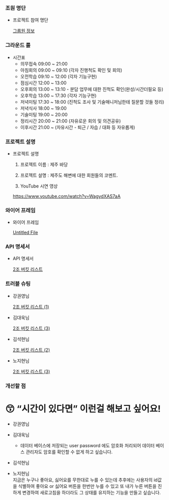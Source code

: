 ### 조원 명단

- 프로젝트 참여 명단
    
    [그룹원 정보](https://www.notion.so/9a09dda3b0674e309115a8f97c0752b6?pvs=21)


### 그라운드 룰

- 시간표
    - 의무접속 09:00 ~ 21:00
    - 아침회의 09:00 ~ 09:10 (각자 진행척도 확인 및 회의)
    - 오전학습 09:10 ~ 12:00 (각자 기능구현)
    - 점심시간 12:00 ~ 13:00
    - 오후회의 13:00 ~ 13:10 - 분담 업무에 대한 진척도 확인(완성/시간더필요 등)
    - 오후학습 13:00 ~ 17:30 (각자 기능구현)
    - 저녁미팅 17:30 ~ 18:00 (진척도 조사 및 기술매니저님한테 질문할 것들 정리)
    - 저녁식사 18:00 ~ 19:00
    - 기술미팅 19:00 ~ 20:00
    - 정리시간 20:00 ~ 21:00 (자유로운 회의 및 의견공유)
    - 이후시간 21:00 ~           (자유시간 - 퇴근 / 자습 / 대화 등 자유롭게)
    

### 프로젝트 설명

- 프로젝트 설명
    1. 프로젝트 이름
    :  제주 바당
    
    2. 프로젝트 설명
    :  제주도 해변에 대한 회원들의 코멘트.
    
    3. YouTube 시연 영상
    
    https://www.youtube.com/watch?v=WagydXAS7aA
    

### 와이어 프레임

- 와이어 프레임
    
    [Untitled File](https://app.eraser.io/workspace/xW4rMd4Yv5mBr9rds5nj?origin=share)
    

### API 명세서

- API 명세서
    
    [2조 버킷 리스트](https://www.notion.so/89efbf5310e74ecaa2a1ff4247053d3c?pvs=21)
    

### 트러블 슈팅

- 강권영님
    
    [2조 버킷 리스트 (1)](https://www.notion.so/a599ec9a4b86493388d4cd769e86f9d4?pvs=21)
    
- 김대욱님
    
    [2조 버킷 리스트 (3)](https://www.notion.so/beed9969af754226a178c567e76f82a5?pvs=21)
    
- 김석현님
    
    [2조 버킷 리스트 (2)](https://www.notion.so/5d17be67cf334eb9a8f588dd89ba704f?pvs=21)
    
- 노지현님
    
    [2조 버킷 리스트 (3)](https://www.notion.so/e01c9a89cd0d4d37bd90662a1f7729b3?pvs=21)
    

### 개선할 점

# 😙 **“시간이 있다면” 이런걸 해보고 싶어요!**

- 강권영님
    
    
- 김대욱님
    - 데이터 베이스에 저장되는 user password 에도 암호화 처리되어 데이터 베이스 관리자도 암호를 확인할 수 없게 하고 싶습니다.
- 김석현님
- 노지현님    
    지금은 누구나 좋아요, 싫어요를 무한대로 누를 수 있는데 추후에는 사용자의 id값을 식별하여 좋아요 or 싫어요 버튼을 한번만 누를 수 있고 또 내가 누른 버튼을 진하게 변경하여 새로고침을 하더라도 그 상태를 유지하는 기능을 만들고 싶습니다.

